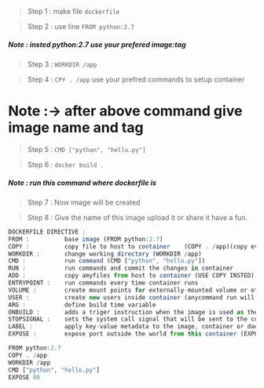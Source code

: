 > Step 1 : make file `dockerfile`

> Step 2 : use line `FROM python:2.7` 
##### Note : insted python:2.7 use your prefered image:tag

> Step 3 : `WORKDIR /app`

> Step 4 : `CPY . /app` use your prefred commands to setup container

# Note :-> after above command give image name and tag

> Step 5 : `CMD ["python", "hello.py"]`

> Step 6 : `docker build .`
##### Note : run this command where dockerfile is

> Step 7 : Now image will be created

> Step 8 : Give the name of this image upload it or share it have a fun.



```javascript
DOCKERFILE DIRECTIVE :
FROM :          base image (FROM python:2.7)
COPY :          copy file to host to container    (COPY . /app)(copy every things from . to incontariner /app)
WORKDIR :       change working directory (WORKDIR /app)
CMD :           run command (CMD ["python", "hello.py"])
RUN :           run commands and commit the changes in container
ADD :           copy amyfiles from host to container (USE COPY INSTED)
ENTRYPOINT :    run commands every time container runs
VOLUME :        create mount points for externally-mounted volume or other containers
USER :          create new users inside container (anycommand run will run using this user)
ARG :           define build time variable
ONBUILD :       adds a triger instruction when the image is used as the base for another image
STOPSIGNAL :    sets the system call signal that will be sent to the container to exit
LABEL :         apply key-value metadata to the image, container or daemon.
EXPOSE :        expose port outside the world from this container (EXPOSE 80)
```

```javascript
FROM python:2.7
COPY . /app
WORKDIR /app
CMD ["python", "hello.py"]
EXPOSE 80
```